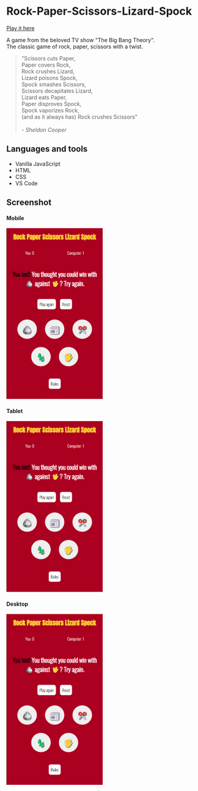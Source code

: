 # Rock-Paper-Scissors-Lizard-Spock

[Play it here](https://rays-rpsls-game.netlify.app/)

A game from the beloved TV show "The Big Bang Theory".<br>
The classic game of rock, paper, scissors with a twist.

> "Scissors cuts Paper,<br>
> Paper covers Rock,<br>
> Rock crushes Lizard,<br>
> Lizard poisons Spock,<br>
> Spock smashes Scissors,<br>
> Scissors decapitates Lizard,<br>
> Lizard eats Paper,<br>
> Paper disproves Spock,<br>
> Spock vaporizes Rock,<br>
> (and as it always has) Rock crushes Scissors"<br> <br>_- Sheldon Cooper_

## Languages and tools

- Vanilla JavaScript
- HTML
- CSS
- VS Code

## Screenshot

#### Mobile

<img src="https://github.com/R4YLx/rpsls/blob/main/assets/screenshots/mobile%20scrn.png" width="50%">

#### Tablet

<img src="https://github.com/R4YLx/rpsls/blob/main/assets/screenshots/mobile%20scrn.png" width="50%">

#### Desktop

<img src="https://github.com/R4YLx/rpsls/blob/main/assets/screenshots/mobile%20scrn.png" width="50%">
